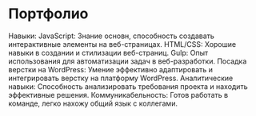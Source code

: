 # Портфолио

Навыки:
JavaScript: Знание основн, способность создавать интерактивные элементы на веб-страницах.
HTML/CSS: Хорошие навыки в создании и стилизации веб-страниц.
Gulp: Опыт использования для автоматизации задач в веб-разработки.
Посадка верстки на WordPress: Умение эффективно адаптировать и интегрировать верстку на платформу WordPress.
Аналитические навыки: Способность анализировать требования проекта и находить эффективные решения.
Коммуникабельность: Готов работать в команде, легко нахожу общий язык с коллегами.

